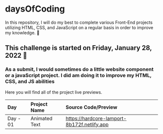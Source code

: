 # daysOfCoding

In this repository, I will do my best to complete various Front-End projects utilizing HTML, CSS, and JavaScript on a regular basis in order to improve my knowledge. 🚀

## This challenge is started on Friday, January 28, 2022 📅

### As a submit, I would sometimes do a little website component or a javaScript project. I did am doing it to improve my HTML, CSS, and JS abilities

Here you will find all of the project live previews.

 | Day     | Project Name    | Source Code/Preview |
| :---     | :-------------  | :------------------ |  
| Day - 01 | Animated Text   | https://hardcore-lamport-8b172f.netlify.app |
